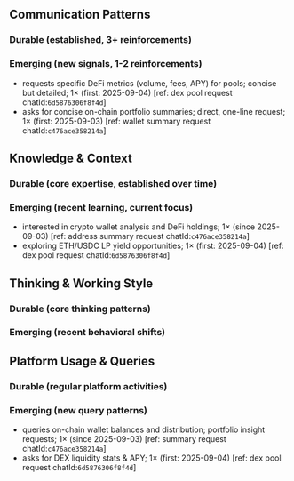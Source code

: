 ## Communication Patterns
### Durable (established, 3+ reinforcements)

### Emerging (new signals, 1-2 reinforcements)
- requests specific DeFi metrics (volume, fees, APY) for pools; concise but detailed; 1× (first: 2025-09-04) [ref: dex pool request chatId:`6d5876306f8f4d`]
- asks for concise on-chain portfolio summaries; direct, one-line request; 1× (first: 2025-09-03) [ref: wallet summary request chatId:`c476ace358214a`]

## Knowledge & Context
### Durable (core expertise, established over time)

### Emerging (recent learning, current focus)
- interested in crypto wallet analysis and DeFi holdings; 1× (since 2025-09-03) [ref: address summary request chatId:`c476ace358214a`]
- exploring ETH/USDC LP yield opportunities; 1× (first: 2025-09-04) [ref: dex pool request chatId:`6d5876306f8f4d`]

## Thinking & Working Style
### Durable (core thinking patterns)

### Emerging (recent behavioral shifts)

## Platform Usage & Queries
### Durable (regular platform activities)

### Emerging (new query patterns)
- queries on-chain wallet balances and distribution; portfolio insight requests; 1× (since 2025-09-03) [ref: summary request chatId:`c476ace358214a`]
- asks for DEX liquidity stats & APY; 1× (first: 2025-09-04) [ref: dex pool request chatId:`6d5876306f8f4d`]
